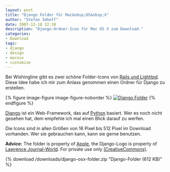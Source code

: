 ```yaml
---
layout: post
title: "Django Folder für Mac&nbsp;OS&nbsp;X"
author: "Stefan Imhoff"
date: 2007-12-18 22:10
description: "Django-Ordner-Icon für Mac OS X zum Download."
categories:
- Download
tags:
- django
- design
- macosx
- customize
---
```


Bei Wishingline gibt es zwei schöne Folder-Icons von [Rails und Lighttpd](http://scottboms.com/2007/12/railslighttpdiconsforleopard/). Diese Idee habe ich mir zum Anlass genommen einen Ordner für Django zu erstellen.

{% figure image-figure image-figure-noborder %}
<a href="/downloads/django-osx-folder.zip"><img src="/assets/images/artikel/django-osx-folders.png" alt="Django Folder"></a>
{% endfigure %}

[Django](https://www.djangoproject.com/) ist ein Web-Framework, das auf [Python](https://www.python.org/ "Python Programming Language -- Official Website") basiert. Wer es noch nicht gesehen hat, dem empfehle ich mal einen Blick darauf zu werfen.

Die Icons sind in allen Größen von 16 Pixel bis 512 Pixel im Download vorhanden. Wer sie gebrauchen kann, kann sie gerne benutzen.

**Advice:** The folder is property of [Apple](http://www.apple.com/ "Apple"), the Django-Logo is property of [Lawrence Journal-World](http://www2.ljworld.com/). For private use only [(CreativeCommons)](http://creativecommons.org/licenses/by-nc-nd/3.0/deed.de "Creative Commons Attribution-Noncommercial-No Derivative Works 3.0 Unported").

{% download /downloads/django-osx-folder.zip "Django-Folder (612 KB)" %}
